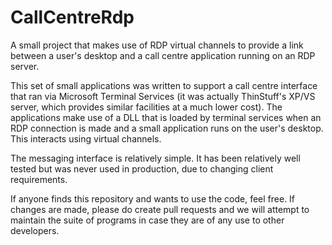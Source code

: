 # CallCentreRdp

A small project that makes use of RDP virtual channels to provide a link between a user's desktop and a call centre application running on an RDP server.

This set of small applications was written to support a call centre interface that ran via Microsoft Terminal Services (it was actually ThinStuff's XP/VS server, which provides similar facilities at a much lower cost). The applications make use of a DLL that is loaded by terminal services when an RDP connection is made and a small application runs on the user's desktop. This interacts using virtual channels.

The messaging interface is relatively simple. It has been relatively well tested but was never used in production, due to changing client requirements.

If anyone finds this repository and wants to use the code, feel free. If changes are made, please do create pull requests and we will attempt to maintain the suite of programs in case they are of any use to other developers.
